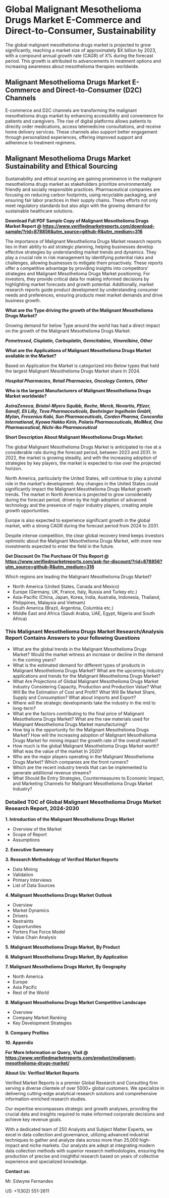 <h1>Global Malignant Mesothelioma Drugs Market E-Commerce and Direct-to-Consumer, Sustainability</h1><p class=""><p>The global malignant mesothelioma drugs market is projected to grow significantly, reaching a market size of approximately $X billion by 2023, with a compound annual growth rate (CAGR) of X% during the forecast period. This growth is attributed to advancements in treatment options and increasing awareness about mesothelioma therapies worldwide.</p><h2>Malignant Mesothelioma Drugs Market E-Commerce and Direct-to-Consumer (D2C) Channels</h2><p>E-commerce and D2C channels are transforming the malignant mesothelioma drugs market by enhancing accessibility and convenience for patients and caregivers. The rise of digital platforms allows patients to directly order medications, access telemedicine consultations, and receive home delivery services. These channels also support better engagement through personalized experiences, offering improved support and adherence to treatment regimens.</p><h2>Malignant Mesothelioma Drugs Market Sustainability and Ethical Sourcing</h2><p>Sustainability and ethical sourcing are gaining prominence in the malignant mesothelioma drugs market as stakeholders prioritize environmentally friendly and socially responsible practices. Pharmaceutical companies are focusing on reducing carbon footprints, using recyclable packaging, and ensuring fair labor practices in their supply chains. These efforts not only meet regulatory standards but also align with the growing demand for sustainable healthcare solutions.</p></p><p class=""><strong>Download Full PDF Sample Copy of Malignant Mesothelioma Drugs Market Report @ <a href="https://www.verifiedmarketreports.com/download-sample/?rid=878856&utm_source=github-R&utm_medium=316" target="_blank">https://www.verifiedmarketreports.com/download-sample/?rid=878856&utm_source=github-R&utm_medium=316</a></strong></p><p>The importance of&nbsp;Malignant Mesothelioma Drugs Market research reports lies in their ability to aid strategic planning, helping businesses develop effective strategies by understanding market trends and dynamics. They play a crucial role in risk management by identifying potential risks and challenges, allowing businesses to mitigate them proactively. These reports offer a competitive advantage by providing insights into competitors' strategies and Malignant Mesothelioma Drugs Market positioning. For investors, they provide critical data for making informed decisions by highlighting market forecasts and growth potential. Additionally, market research reports guide product development by understanding consumer needs and preferences, ensuring products meet market demands and drive business growth.</p><p><strong>What are the&nbsp;Type driving the growth of the Malignant Mesothelioma Drugs Market?</strong></p><p id="" class="">Growing demand for below Type around the world has had a direct impact on the growth of the Malignant Mesothelioma Drugs Market:</p><p class=""><em><strong>Pemetrexed, Cisplatin, Carboplatin, Gemcitabine, Vinorelbine, Other</strong></em></p><p class=""><strong>What are the&nbsp;Applications&nbsp;of Malignant Mesothelioma Drugs Market available in the Market?</strong></p><p id="" class="">Based on Application the Market is categorized into Below types that held the largest Malignant Mesothelioma Drugs Market share In 2024.</p><p class=""><em><strong>Hospital Pharmacies, Retail Pharmacies, Oncology Centers, Other</strong></em></p><p class=""><strong>Who is the largest Manufacturers of Malignant Mesothelioma Drugs Market worldwide?</strong></p><p><em><strong>AstraZeneca, Bristol-Myers Squibb, Roche, Merck, Novartis, Pfizer, Sanofi, Eli Lilly, Teva Pharmaceuticals, Boehringer Ingelheim GmbH, Mylan, Fresenius Kabi, Sun Pharmaceuticals, Corden Pharma, Concordia International, Kyowa Hakko Kirin, Polaris Pharmaceuticals, MolMed, Ono Pharmaceutical, Nichi-Iko Pharmaceutical</strong></em></p><p id="" class=""><strong>Short Description About Malignant Mesothelioma Drugs Market:</strong></p><p>The global Malignant Mesothelioma Drugs Market is anticipated to rise at a considerable rate during the forecast period, between 2023 and 2031. In 2022, the market is growing steadily, and with the increasing adoption of strategies by key players, the market is expected to rise over the projected horizon.</p><p>North America, particularly the United States, will continue to play a pivotal role in the market's development. Any changes in the United States could significantly impact the Malignant Mesothelioma Drugs Market growth trends. The market in North America is projected to grow considerably during the forecast period, driven by the high adoption of advanced technology and the presence of major industry players, creating ample growth opportunities.</p><p>Europe is also expected to experience significant growth in the global market, with a strong CAGR during the forecast period from 2024 to 2031.</p><p>Despite intense competition, the clear global recovery trend keeps investors optimistic about the Malignant Mesothelioma Drugs Market, with more new investments expected to enter the field in the future.</p><p id="" class=""><strong>Get Discount On The Purchase Of This Report @ <a href="https://www.verifiedmarketreports.com/ask-for-discount/?rid=878856?utm_source=github-R&utm_medium=316" target="_blank">https://www.verifiedmarketreports.com/ask-for-discount/?rid=878856?utm_source=github-R&utm_medium=316</a></strong></p><p class="">Which regions are leading the Malignant Mesothelioma Drugs Market?</p><ul><li>North America (United States, Canada and Mexico)</li><li>Europe (Germany, UK, France, Italy, Russia and Turkey etc.)</li><li>Asia-Pacific (China, Japan, Korea, India, Australia, Indonesia, Thailand, Philippines, Malaysia and Vietnam)</li><li>South America (Brazil, Argentina, Columbia etc.)</li><li>Middle East and Africa (Saudi Arabia, UAE, Egypt, Nigeria and South Africa)</li></ul><h3 id="" class="">This Malignant Mesothelioma Drugs Market Research/Analysis Report Contains Answers to your following Questions</h3><ul><li>What are the global trends in the Malignant Mesothelioma Drugs Market? Would the market witness an increase or decline in the demand in the coming years?</li><li>What is the estimated demand for different types of products in Malignant Mesothelioma Drugs Market? What are the upcoming industry applications and trends for the Malignant Mesothelioma Drugs Market?</li><li>What Are Projections of Global Malignant Mesothelioma Drugs Market Industry Considering Capacity, Production and Production Value? What Will Be the Estimation of Cost and Profit? What Will Be Market Share, Supply and Consumption? What about imports and Export?</li><li>Where will the strategic developments take the industry in the mid to long-term?</li><li>What are the factors contributing to the final price of Malignant Mesothelioma Drugs Market? What are the raw materials used for Malignant Mesothelioma Drugs Market manufacturing?</li><li>How big is the opportunity for the Malignant Mesothelioma Drugs Market? How will the increasing adoption of Malignant Mesothelioma Drugs Market for mining impact the growth rate of the overall market?</li><li>How much is the global Malignant Mesothelioma Drugs Market worth? What was the value of the market In 2020?</li><li>Who are the major players operating in the Malignant Mesothelioma Drugs Market? Which companies are the front runners?</li><li>Which are the recent industry trends that can be implemented to generate additional revenue streams?</li><li>What Should Be Entry Strategies, Countermeasures to Economic Impact, and Marketing Channels for Malignant Mesothelioma Drugs Market Industry?</li></ul><h3 id="" class="">Detailed TOC of Global Malignant Mesothelioma Drugs Market Research Report, 2024-2030</h3><p id="" class=""><strong>1. Introduction of the Malignant Mesothelioma Drugs Market</strong></p><ul><li>Overview of the Market</li><li>Scope of Report</li><li>Assumptions</li></ul><p id="" class=""><strong>2. Executive Summary</strong></p><p id="" class=""><strong>3. Research Methodology of Verified Market Reports</strong></p><ul><li>Data Mining</li><li>Validation</li><li>Primary Interviews</li><li>List of Data Sources</li></ul><p id="" class=""><strong>4. Malignant Mesothelioma Drugs Market Outlook</strong></p><ul><li>Overview</li><li>Market Dynamics</li><li>Drivers</li><li>Restraints</li><li>Opportunities</li><li>Porters Five Force Model</li><li>Value Chain Analysis</li></ul><p id="" class=""><strong>5. Malignant Mesothelioma Drugs Market, By Product</strong></p><p id="" class=""><strong>6. Malignant Mesothelioma Drugs Market, By Application</strong></p><p id="" class=""><strong>7. Malignant Mesothelioma Drugs Market, By Geography</strong></p><ul><li>North America</li><li>Europe</li><li>Asia Pacific</li><li>Rest of the World</li></ul><p id="" class=""><strong>8. Malignant Mesothelioma Drugs Market Competitive Landscape</strong></p><ul><li>Overview</li><li>Company Market Ranking</li><li>Key Development Strategies</li></ul><p id="" class=""><strong>9. Company Profiles</strong></p><p id="" class=""><strong>10. Appendix</strong></p><p id="" class=""><strong>For More Information or Query, Visit @ <a href="https://www.verifiedmarketreports.com/product/malignant-mesothelioma-drugs-market/" target="_blank">https://www.verifiedmarketreports.com/product/malignant-mesothelioma-drugs-market/</a></strong></p><p id="" class=""><strong>About Us: Verified Market Reports</strong></p><p id="" class="">Verified Market Reports is a premier Global Research and Consulting firm serving a diverse clientele of over 5000+ global customers. We specialize in delivering cutting-edge analytical research solutions and comprehensive information-enriched research studies.</p><p id="" class="">Our expertise encompasses strategic and growth analyses, providing the crucial data and insights required to make informed corporate decisions and achieve key revenue goals.</p><p id="" class="">With a dedicated team of 250 Analysts and Subject Matter Experts, we excel in data collection and governance, utilizing advanced industrial techniques to gather and analyze data across more than 25,000 high-impact and niche markets. Our analysts are adept at integrating modern data collection methods with superior research methodologies, ensuring the production of precise and insightful research based on years of collective experience and specialized knowledge.</p><p id="" class=""><strong>Contact us:</strong></p><p id="" class="">Mr. Edwyne Fernandes</p><p id="" class="">US: +1(302) 551-2611</p>